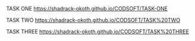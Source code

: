 TASK ONE
https://shadrack-okoth.github.io/CODSOFT/TASK-ONE

TASK TWO
https://shadrack-okoth.github.io/CODSOFT/TASK%20TWO

TASK THREE
https://shadrack-okoth.github.io/CODSOFT/TASK%20THREE

